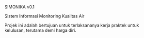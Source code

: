 SIMONIKA v0.1

Sistem Informasi Monitoring Kualitas Air

Projek ini adalah bertujuan untuk terlaksananya kerja praktek untuk kelulusan, terutama demi harga diri.
